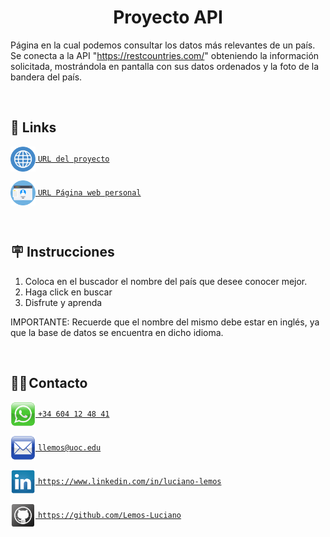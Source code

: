 
<h1 align="center">Proyecto API</h1>

Página en la cual podemos consultar los datos más relevantes de un país. Se conecta a la API "https://restcountries.com/" obteniendo la información solicitada, mostrándola en pantalla con sus datos ordenados y la foto de la bandera del país.

<br>

## 🔗 Links
<a href="https://lucianolemos-apiproject.vercel.app/" target="blank"><img align="center" src="https://github.com/Lemos-Luciano/Portafolio/blob/main/Images/icons/web.png" alt="Para más información contactar al https://www.linkedin.com/in/luciano-lemos" height="40" width="40" /> `URL del proyecto`</a>

<a href="https://lucianolemos.vercel.app/" target="blank"><img align="center" src="https://github.com/Lemos-Luciano/Portafolio/blob/main/Images/icons/personalweb.png" alt="Para más información contactar al https://www.linkedin.com/in/luciano-lemos" height="40" width="40" /> `URL Página web personal` </a>

<br>

## 🪧 Instrucciones

1. Coloca en el buscador el nombre del país que desee conocer mejor.
2. Haga click en buscar
3. Disfrute y aprenda

IMPORTANTE: Recuerde que el nombre del mismo debe estar en inglés, ya que la base de datos se encuentra en dicho idioma.

<br>


## 🤳🏽 Contacto

<a href="https://api.whatsapp.com/send/?phone=34604124841&text=Hola+Luciano%2C+he+visto+tu+curriculum+vitae+y+quer%C3%ADa+ponerme+en+contacto+contigo+por+una+oferta+de+trabajo.&type=phone_number&app_absent=0" target="blank"><img align="center" src="https://github.com/Lemos-Luciano/Portafolio/blob/main/Images/icons/1Whatsapp.png" alt="Para más información contactar al https://www.linkedin.com/in/luciano-lemos" height="40" width="40" /> `+34 604 12 48 41`</a>

<a href="mailto:llemos@uoc.edu?subject=Oferta%20de%20trabajo&body=Hola%20Luciano,%20he%20visto%20tus%20trabajos%20y%20quer%C3%ADa%20ponerme%20en%20contacto%20contigo%20por%20una%20oferta%20de%20trabajo.%0BPuedes%20ponerte%20en%20contacto%20con%20nosotros%20a%20trav%C3%A9s%20de%3A%0B%09Mail:%20[%20Completar%20]%0B%09Tel%C3%A9fono:%20[%20Completar%20]%0B%09Horarios:%20[%20Completar%20]%0B%0BMuchas%20gracias%20por%20tu%20tiempo%0B%0BSaludos" target="blank"><img align="center" src="https://github.com/Lemos-Luciano/Portafolio/blob/main/Images/icons/1Mail.png" alt="Para más información contactar al https://www.linkedin.com/in/luciano-lemos" height="40" width="40" /> `llemos@uoc.edu` </a>

<a href="https://www.linkedin.com/in/luciano-lemos" target="blank"><img align="center" src="https://github.com/Lemos-Luciano/Portafolio/blob/main/Images/icons/2linkedin.png" alt="Para más información contactar al https://www.linkedin.com/in/luciano-lemos" height="40" width="40" /> `https://www.linkedin.com/in/luciano-lemos` </a>

<a href="https://github.com/Lemos-Luciano" target="blank"><img align="center" src="https://github.com/Lemos-Luciano/Portafolio/blob/main/Images/icons/1Github.png" alt="Para más información contactar al https://www.linkedin.com/in/luciano-lemos" height="40" width="40" /> `https://github.com/Lemos-Luciano` </a>
